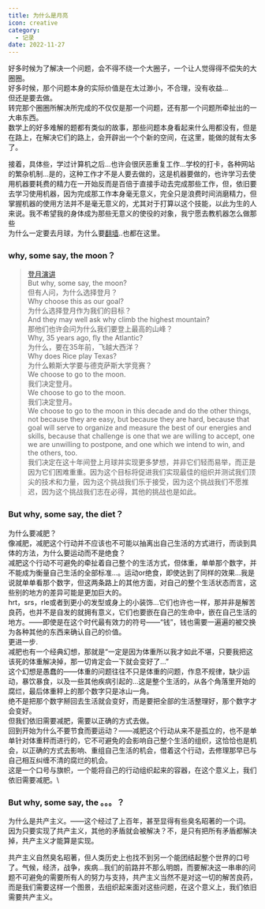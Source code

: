 ```yaml
---
title: 为什么是月亮
icon: creative
category:
  - 记录
date: 2022-11-27
---
```



好多时候为了解决一个问题，会不得不绕一个大圈子，一个让人觉得得不偿失的大圈圈。\
好多时候，那个问题本身的实际价值是在太过渺小，不合理，没有收益...\
但还是要去做。\
转完那个圈圈所解决所完成的不仅仅是那一个问题，还有那一个问题所牵扯出的一大串东西。\
数学上的好多难解的题都有类似的故事，那些问题本身看起来什么用都没有，但是在路上，在解决它们的路上，会开辟出一个个新的空间，在这里，能做的就有太多了。

接着，具体些，学过计算机之后...也许会很厌恶重复工作...学校的打卡，各种网站的繁杂机制...是的，这种工作才不是人要去做的，这是机器要做的，也许学习去使用机器要耗费的精力在一开始反而是百倍于直接手动去完成那些工作，但，依旧要去学习使用机器，因为完成那工作本身毫无意义，完全只是浪费时间消磨精力，但掌握机器的使用方法并不是毫无意义的，尤其对于打算以这个技能，以此为生的人来说。我不希望我的身体成为那些无意义的使役的对象，我宁愿去教机器怎么做那些\
为什么一定要去月球，为什么要[翻墙](go-to-moon.md)..也都在这里。

### why, some say, the moon？

>[登月演讲](https://www.bilibili.com/video/BV1dx41147hb?t=502.3)\
    But why, some say, the moon?\
    但有人问，为什么选择登月？\
    Why choose this as our goal?\
    为什么选择登月作为我们的目标？\
    And they may well ask why climb the highest mountain?\
    那他们也许会问为什么我们要登上最高的山峰？\
    Why, 35 years ago, fly the Atlantic?\
    为什么，要在35年前，飞越大西洋？\
    Why does Rice play Texas?\
    为什么赖斯大学要与德克萨斯大学竞赛？\
    We choose to go to the moon.\
    我们决定登月。\
    We choose to go to the moon.\
    我们决定登月。\
    We choose to go to the moon in this decade and do the other things, not because they are easy, but because they are hard, because that goal will serve to organize and measure the best of our energies and skills, because that challenge is one that we are willing to accept, one we are unwilling to postpone, and one which we intend to win, and the others, too.\
    我们决定在这十年间登上月球并实现更多梦想，并非它们轻而易举，而正是因为它们困难重重。因为这个目标将促进我们实现最佳的组织并测试我们顶尖的技术和力量，因为这个挑战我们乐于接受，因为这个挑战我们不愿推迟，因为这个挑战我们志在必得，其他的挑战也是如此。

### But why, some say, the diet？

为什么要减肥？\
像减肥，减肥这个行动并不应该也不可能以抽离出自己生活的方式进行，而谈到具体的方法，为什么要运动而不是绝食？\
减肥这个行动不可避免的牵扯着自己整个的生活方式，但体重，单单那个数字，并不能成为衡量自己生活的全部标准…。运动or绝食，即使达到了同样的效果…我是说就单单看那个数字，但这两条路上的其他方面，对自己的整个生活状态而言，这些别的地方的差异可能是更加巨大的。\
hrt，srs，rle或者到更小的发型或身上的小装饰…它们也许也一样，那并非是解苦良药，也并不是自发的就拥有意义，它们也要嵌在自己的生命中，嵌在自己生活的地方。——即使是在这个时代最有效力的符号——“钱”，钱也需要一遍遍的被交换为各种其他的东西来确认自己的价值。\
更进一步.\
减肥也有一个经典幻想，那就是“一定是因为体重所以我才如此不堪，只要我把这该死的体重解决掉，那一切肯定会一下就会变好了…”\
这个幻想是愚蠢的——体重的问题往往不只是体重的问题，作息不规律，缺少运动，暴饮暴食，以及一些其他疾病引起的…这是整个生活的，从各个角落里开始的腐烂，最后体重秤上的那个数字只是冰山一角。\
绝不是把那个数字掰回去生活就会变好，而是要把全部的生活整理好，那个数字才会变好。\
但我们依旧需要减肥，需要以正确的方式去做。\
回到开始为什么不要节食而要运动？——减肥这个行动从来不是孤立的，也不是单单针对体重秤而进行的，它不可避免的会影响自己整个生活的组织，这恰恰也是机会，以正确的方式去影响、重组自己生活的机会，借着这个行动，去修理那早已与自己相互纠缠不清的腐烂的机会。\
这是一个口号与旗帜，一个能将自己的行动组织起来的容器，在这个意义上，我们依旧需要减肥。\

### But why, some say, the 。。。？

为什么是共产主义。——这个经过了上百年，甚至显得有些臭名昭著的一个词。\
因为只要实现了共产主义，其他的矛盾就会被解决？不，是只有把所有矛盾都解决掉，共产主义才能算是实现。

共产主义自然臭名昭著，但人类历史上也找不到另一个能团结起整个世界的口号了。气候，经济，战争，疾病…我们的前路并不那么明朗，而要解决这一串串的问题不可避免的需要所有人的努力与支持，共产主义当然不是对这一切的解苦良药，而是我们需要这样一个图景，去组织起来面对这些问题，在这个意义上，我们依旧需要共产主义。
